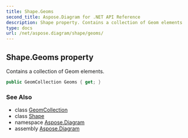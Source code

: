 ```yaml
---
title: Shape.Geoms
second_title: Aspose.Diagram for .NET API Reference
description: Shape property. Contains a collection of Geom elements
type: docs
url: /net/aspose.diagram/shape/geoms/
---
```

## Shape.Geoms property

Contains a collection of Geom elements.

```csharp
public GeomCollection Geoms { get; }
```

### See Also

* class [GeomCollection](../../geomcollection/)
* class [Shape](../)
* namespace [Aspose.Diagram](../../shape/)
* assembly [Aspose.Diagram](../../../)


